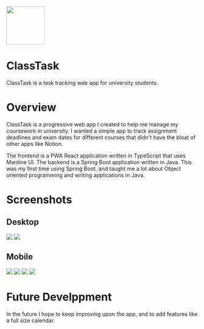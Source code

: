 <img src="/client/public/logo.png" width="100">


# ClassTask

ClassTask is a task tracking web app for university students.

# Overview
ClassTask is a progressive web app I created to help me manage my coursework in university. I wanted a simple app to track assignment deadlines and
exam dates for different courses that didn't have the bloat of other apps like Notion.

The frontend is a PWA React application written in TypeScript that uses Mantine UI. The backend is a Spring Boot application
written in Java. This was my first time using Spring Boot, and taught me a lot about Object oriented programming and writing
applications in Java.

# Screenshots
## Desktop
![](/screenshots/desktop-1.png)
![](/screenshots/desktop-2.png)

## Mobile
![](/screenshots/mobile-1.PNG)
![](/screenshots/mobile-2.PNG)
![](/screenshots/mobile-3.PNG)
![](/screenshots/mobile-4.PNG)

# Future Develppment
In the future I hope to keep improving upon the app, and to add features like a full size calendar.